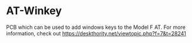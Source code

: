 # AT-Winkey

PCB which can be used to add windows keys to the Model F AT. For more information, check out https://deskthority.net/viewtopic.php?f=7&t=28241
